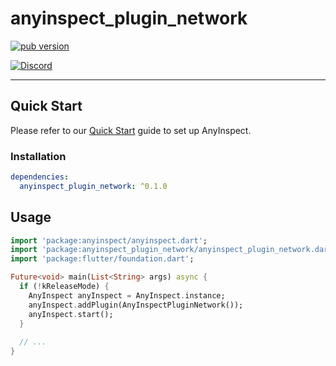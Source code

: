 # anyinspect_plugin_network

[![pub version][pub-image]][pub-url]

[pub-image]: https://img.shields.io/pub/v/anyinspect_plugin_network.svg
[pub-url]: https://pub.dev/packages/anyinspect_plugin_network

[![Discord](https://img.shields.io/badge/discord-%237289DA.svg?style=for-the-badge&logo=discord&logoColor=white)](https://discord.gg/RzFrAhmXFY)

---

## Quick Start

Please refer to our [Quick Start](https://anyinspect.dev/docs) guide to set up AnyInspect.

### Installation

```yaml
dependencies:
  anyinspect_plugin_network: ^0.1.0
```

## Usage

```dart
import 'package:anyinspect/anyinspect.dart';
import 'package:anyinspect_plugin_network/anyinspect_plugin_network.dart';
import 'package:flutter/foundation.dart';

Future<void> main(List<String> args) async {
  if (!kReleaseMode) {
    AnyInspect anyInspect = AnyInspect.instance;
    anyInspect.addPlugin(AnyInspectPluginNetwork());
    anyInspect.start();
  }
  
  // ...
}
```
